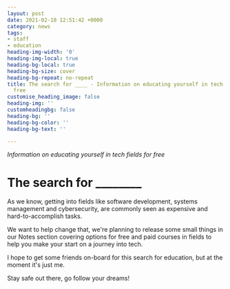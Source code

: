 ```yaml
---
layout: post
date: 2021-02-10 12:51:42 +0000
category: news
tags:
- staff
- education
heading-img-width: '0'
heading-img-local: true
heading-bg-local: true
heading-bg-size: cover
heading-bg-repeat: no-repeat
title: The search for ____ - Information on educating yourself in tech fields for
  free
customise_heading_image: false
heading-img: ''
customheadingbg: false
heading-bg: ''
heading-bg-color: ''
heading-bg-text: ''

---
```

_Information on educating yourself in tech fields for free_

# **The search for ________**

As we know, getting into fields like software development, systems management and cybersecurity, are commonly seen as expensive and hard-to-accomplish tasks.

We want to help change that, we're planning to release some small things in our Notes section covering options for free and paid courses in fields to help you make your start on a journey into tech.

I hope to get some friends on-board for this search for education, but at the moment it's just me.

Stay safe out there, go follow your dreams!